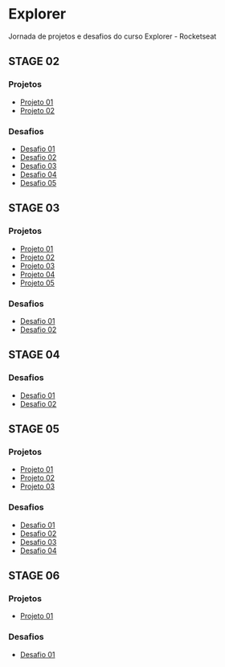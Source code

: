 <h1>Explorer</h1>
<p>
  Jornada de projetos e desafios do curso Explorer - Rocketseat
</p>

<h2>STAGE 02</h2>
<h3>Projetos</h3>
<ul>
  <li>
    <a href="https://larissamateini.github.io/explorer/stage02/projects/project01">Projeto 01</a>
  </li>
  <li>
    <a href="https://larissamateini.github.io/explorer/stage02/projects/project02">Projeto 02</a>
  </li>
</ul>

<h3>Desafios</h3>
<ul>
  <li>
    <a href="https://larissamateini.github.io/explorer/stage02/challenges/challenge01/">Desafio 01</a>
  </li>
  <li>
    <a href="https://larissamateini.github.io/explorer/stage02/challenges/challenge02">Desafio 02</a>
  </li>
  <li>
    <a href="https://larissamateini.github.io/explorer/stage02/challenges/challenge03">Desafio 03</a>
  </li>
  <li>
    <a href="https://larissamateini.github.io/explorer/stage02/challenges/challenge04">Desafio 04</a>
  </li>
  <li>
    <a href="https://larissamateini.github.io/explorer/stage02/challenges/challenge05">Desafio 05</a>
  </li>
</ul>

<h2>STAGE 03</h2>
<h3>Projetos</h3>
<ul>
  <li>
    <a href="https://larissamateini.github.io/explorer/stage03/projects/projeto05">Projeto 01</a>
  </li>
  <li>
    <a href="https://larissamateini.github.io/explorer/stage03/projects/project06">Projeto 02</a>
  </li>
  <li>
    <a href="https://larissamateini.github.io/explorer/stage03/projects/project07">Projeto 03</a>
  </li>
  <li>
    <a href="https://larissamateini.github.io/explorer/stage03/projects/project08">Projeto 04</a>
  </li>
  <li>
    <a href="https://larissamateini.github.io/explorer/stage03/projects/project09">Projeto 05</a>
  </li>
</ul>

<h3>Desafios</h3>
<ul>
  <li>
    <a href="https://larissamateini.github.io/explorer/stage03/challenges/challenge01">Desafio 01</a>
  </li>
  <li>
    <a href="https://larissamateini.github.io/explorer/stage03/challenges/challenge02">Desafio 02</a>
  </li>
</ul>

<h2>STAGE 04</h2>
<h3>Desafios</h3>
<ul>
  <li>
    <a href="https://larissamateini.github.io/explorer/stage04/challenges/challenge01">Desafio 01</a>
  </li>
  <li>
    <a href="https://larissamateini.github.io/explorer/stage04/challenges/challenge02">Desafio 02</a>
  </li>
</ul>

<h2>STAGE 05</h2>
<h3>Projetos</h3>
<ul>
   <li>
    <a href="https://larissamateini.github.io/explorer/stage05/projects/project10/">Projeto 01</a>
  </li>
  <li>
    <a href="https://larissamateini.github.io/explorer/stage05/projects/project11/">Projeto 02</a>
  </li>
  <li>
    <a href="https://larissamateini.github.io/explorer/stage05/projects/project12/">Projeto 03</a>
  </li>
</ul>

<h3>Desafios</h3>
<ul>
  <li>
    <a href="https://larissamateini.github.io/explorer/stage05/challenges/challenge01">Desafio 01</a>
  </li>
  <li>
    <a href="https://larissamateini.github.io/explorer/stage05/challenges/challenge02">Desafio 02</a>
  </li>
  <li>
    <a href="https://larissamateini.github.io/explorer/stage05/challenges/challenge03">Desafio 03</a>
  </li>
  <li>
    <a href="https://larissamateini.github.io/explorer/stage05/challenges/challenge04">Desafio 04</a>
  </li>
</ul>

<h2>STAGE 06</h2>
<h3>Projetos</h3>
<ul>
   <li>
    <a href="https://explorer-stage06spa.vercel.app/">Projeto 01</a>
  </li>
</ul>

<h3>Desafios</h3>
<ul>
  <li>
    <a href="https://explorer-stage06-challenge01.vercel.app/">Desafio 01</a>
  </li>
</ul>
